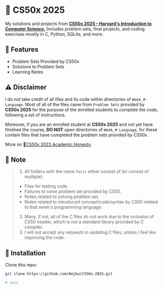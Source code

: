 # 📌 CS50x 2025
 My solutions and projects from [**CS50x 2025 – Harvard's Introduction to Computer Science.**](https://cs50.harvard.edu/x/2025/) Includes problem sets, final projects, and coding exercises mostly in C, Python, SQLite, and more.

## 🚀 Features
- Problem Sets Provided by CS50x
- Solutions to Problem Sets
- Learning Notes

## ⚠️ Disclaimer 
 I do not take credit of all files and its code within directories of `Week_#-Language`. Most of all of the files came from `Problem Sets` provided by **CS50x 2025** for the purpose of the enrolled students to complete the code, following a set of instructions.

 Moreover, if you are an enrolled student at **CS50x 2025** and not yet have finished the course, **DO NOT** open directories of `Week_#-Language`, for these contain files that have completed the problem sets provided by CS50x.

 More on 🔗[CS50x 2023 Academic Honesty](https://cs50.harvard.edu/x/2023/honesty/).

## 📝 Note
> 1. All folders with the name `Tests` either consist of (or consist of multiple):
> - Files for testing code.
> - Failures to solve problem set provided by CS50.
> - Notes related to solving problem set.
> - Notes related to introduced concept/code/syntax by CS50 related to that week's programming language.
> 2. Many, if not, all of the C files do not work due to the inclusion of CS50 header, which is not a standard library provided by C compiler.
> 3. I will not accept any requests in updating C files, unless I feel like improving the code.

## 💾 Installation  
Clone this repo:  
```sh
git clone https://github.com/Amjko/CS50x-2025.git

# test